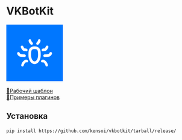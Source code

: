 # VKBotKit
![vkbotkit logo](https://github.com/kensoi/vkbotkit/raw/gh-pages/img/logo150.png)

[📘Рабочий шаблон](https://github.com/kensoi/vkbotkit_app)  
[📗Примеры плагинов](https://github.com/kensoi/vkbotkit_examples)  

## Установка
```sh
pip install https://github.com/kensoi/vkbotkit/tarball/release/
```
